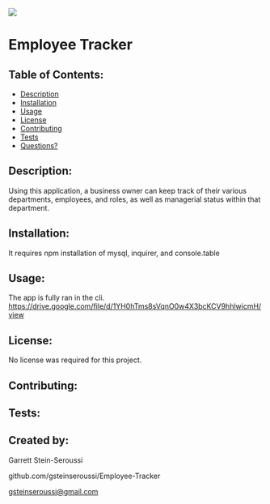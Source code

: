 ![](https://img.shields.io/badge/License-None-blue)

# Employee Tracker

## Table of Contents:

- [Description](#description)
- [Installation](#installation)
- [Usage](#usage)
- [License](#license)
- [Contributing](#contributing)
- [Tests](#tests)
- [Questions?](#created-by)

## Description:

Using this application, a business owner can keep track of their various departments, employees, and roles, as well as managerial status within that department.

## Installation:

It requires npm installation of mysql, inquirer, and console.table

## Usage:

The app is fully ran in the cli.
https://drive.google.com/file/d/1YH0hTms8sVqnO0w4X3bcKCV9hhlwicmH/view

## License:

No license was required for this project.

## Contributing:

## Tests:

## Created by:

Garrett Stein-Seroussi

github.com/gsteinseroussi/Employee-Tracker

gsteinseroussi@gmail.com
